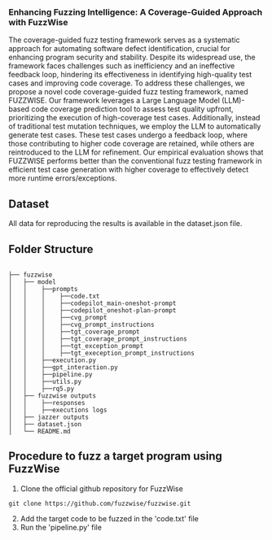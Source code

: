 ### Enhancing Fuzzing Intelligence: A Coverage-Guided Approach with FuzzWise

The coverage-guided fuzz testing framework serves as a systematic approach for automating software defect identification, crucial for enhancing program security and stability. Despite its widespread use, the framework faces challenges such as inefficiency and an ineffective feedback loop, hindering its effectiveness in identifying high-quality test cases and improving code coverage. To address these challenges, we propose a novel code coverage-guided fuzz testing framework, named FUZZWISE. Our framework leverages a Large Language Model (LLM)-based code coverage prediction tool to assess test quality upfront, prioritizing the execution of high-coverage test cases. Additionally, instead of traditional test mutation techniques, we employ the LLM to automatically generate test cases. These test cases undergo a feedback loop, where those contributing to higher code coverage are retained, while others are reintroduced to the LLM for refinement. Our empirical evaluation shows that FUZZWISE performs better than the conventional fuzz testing framework in efficient test case generation with higher coverage to effectively detect more runtime errors/exceptions.

## Dataset
All data for reproducing the results is available in the dataset.json file.

## Folder Structure 
```

├── fuzzwise
│   ├── model
│   │    ├──prompts
│   │    │    ├──code.txt
│   │    │    ├──codepilot_main-oneshot-prompt
│   │    │    ├──codepilot_oneshot-plan-prompt
│   │    │    ├──cvg_prompt
│   │    │    ├──cvg_prompt_instructions
│   │    │    ├──tgt_coverage_prompt
│   │    │    ├──tgt_coverage_prompt_instructions
│   │    │    ├──tgt_exception_prompt
│   │    │    ├──tgt_exeception_prompt_instructions
│   │    ├──execution.py
│   │    ├──gpt_interaction.py
│   │    ├──pipeline.py
│   │    ├──utils.py
│   │    ├──rq5.py
│   ├── fuzzwise outputs
│   │    ├──responses
│   │    ├──executions logs
│   ├── jazzer outputs
│   ├── dataset.json
│   └── README.md
```

## Procedure to fuzz a target program using FuzzWise

1. Clone the official github repository for FuzzWise
```
git clone https://github.com/fuzzwise/fuzzwise.git
```
2. Add the target code to be fuzzed in the 'code.txt' file
3. Run the 'pipeline.py' file 


